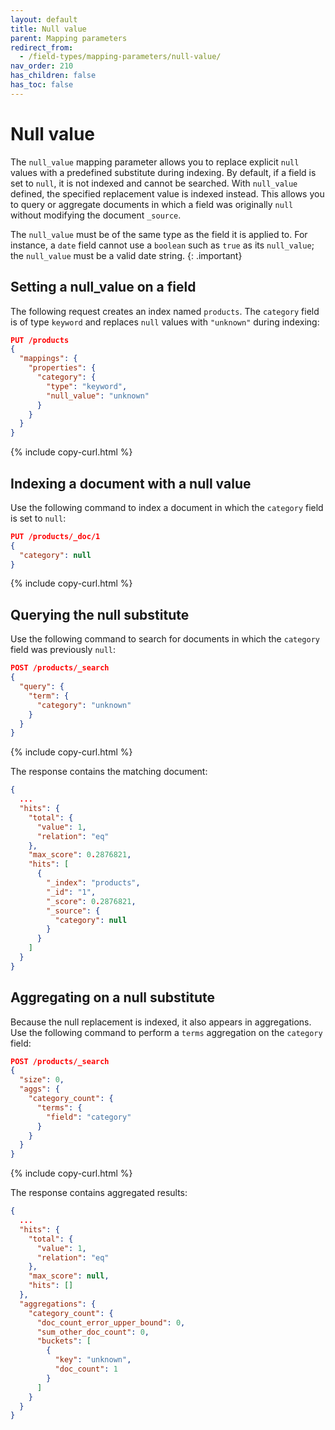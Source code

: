 ```yaml
---
layout: default
title: Null value
parent: Mapping parameters
redirect_from:
  - /field-types/mapping-parameters/null-value/
nav_order: 210
has_children: false
has_toc: false
---
```


# Null value

The `null_value` mapping parameter allows you to replace explicit `null` values with a predefined substitute during indexing. By default, if a field is set to `null`, it is not indexed and cannot be searched. With `null_value` defined, the specified replacement value is indexed instead. This allows you to query or aggregate documents in which a field was originally `null` without modifying the document `_source`.

The `null_value` must be of the same type as the field it is applied to. For instance, a `date` field cannot use a `boolean` such as `true` as its `null_value`; the `null_value` must be a valid date string.
{: .important}

## Setting a null_value on a field

The following request creates an index named `products`. The `category` field is of type `keyword` and replaces `null` values with `"unknown"` during indexing:

```json
PUT /products
{
  "mappings": {
    "properties": {
      "category": {
        "type": "keyword",
        "null_value": "unknown"
      }
    }
  }
}
```
{% include copy-curl.html %}

## Indexing a document with a null value

Use the following command to index a document in which the `category` field is set to `null`:

```json
PUT /products/_doc/1
{
  "category": null
}
```
{% include copy-curl.html %}

## Querying the null substitute

Use the following command to search for documents in which the `category` field was previously `null`:

```json
POST /products/_search
{
  "query": {
    "term": {
      "category": "unknown"
    }
  }
}
```
{% include copy-curl.html %}

The response contains the matching document:

```json
{
  ...
  "hits": {
    "total": {
      "value": 1,
      "relation": "eq"
    },
    "max_score": 0.2876821,
    "hits": [
      {
        "_index": "products",
        "_id": "1",
        "_score": 0.2876821,
        "_source": {
          "category": null
        }
      }
    ]
  }
}
```

## Aggregating on a null substitute

Because the null replacement is indexed, it also appears in aggregations. Use the following command to perform a `terms` aggregation on the `category` field:

```json
POST /products/_search
{
  "size": 0,
  "aggs": {
    "category_count": {
      "terms": {
        "field": "category"
      }
    }
  }
}
```
{% include copy-curl.html %}

The response contains aggregated results:

```json
{
  ...
  "hits": {
    "total": {
      "value": 1,
      "relation": "eq"
    },
    "max_score": null,
    "hits": []
  },
  "aggregations": {
    "category_count": {
      "doc_count_error_upper_bound": 0,
      "sum_other_doc_count": 0,
      "buckets": [
        {
          "key": "unknown",
          "doc_count": 1
        }
      ]
    }
  }
}
```